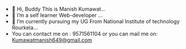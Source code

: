 - 👋 Hi, Buddy This is Manish Kumawat...
- 👀 I’m a self learner Web-developer ...
- 🌱 I’m currently  pursuing  my UG  From National Institute of technology Rourkela...
- You can contact me on : 9571561104 or you can mail me on: Kumawatmanish649@gmail.com 


<!---
manishkumawat2655/manishkumawat2655 is a ✨ special ✨ repository because its `README.md` (this file) appears on your GitHub profile.
You can click the Preview link to take a look at your changes.
--->
